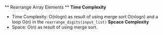 ** Rearrange Array Elements **
**Time Complexity**
- Time Complexity: O(nlogn)
as result of using merge sort O(nlogn) and a loop O(n) in the `rearrange_digits(input_list)`
**Spcace Complexity**
- Space: O(n)
as result of using merge sort.